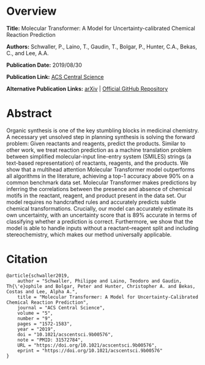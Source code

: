 # Overview
**Title:**
Molecular Transformer: A Model for Uncertainty-calibrated Chemical Reaction Prediction

**Authors:**
Schwaller, P., Laino, T., Gaudin, T., Bolgar, P., Hunter, C.A., Bekas, C., and Lee, A.A.

**Publication Date:**
2019/08/30

**Publication Link:**
[ACS Central Science](https://pubs.acs.org/doi/full/10.1021/acscentsci.9b00576)

**Alternative Publication Links:**
[arXiv](https://arxiv.org/abs/1811.02633) |
[Official GitHub Repository](https://github.com/pschwllr/MolecularTransformer)


# Abstract
Organic synthesis is one of the key stumbling blocks in medicinal chemistry. 
A necessary yet unsolved step in planning synthesis is solving the forward problem: Given reactants and reagents, predict the products. 
Similar to other work, we treat reaction prediction as a machine translation problem between simplified molecular-input line-entry system (SMILES) strings (a text-based representation) of reactants, reagents, and the products. 
We show that a multihead attention Molecular Transformer model outperforms all algorithms in the literature, achieving a top-1 accuracy above 90% on a common benchmark data set. 
Molecular Transformer makes predictions by inferring the correlations between the presence and absence of chemical motifs in the reactant, reagent, and product present in the data set. 
Our model requires no handcrafted rules and accurately predicts subtle chemical transformations. 
Crucially, our model can accurately estimate its own uncertainty, with an uncertainty score that is 89% accurate in terms of classifying whether a prediction is correct. 
Furthermore, we show that the model is able to handle inputs without a reactant–reagent split and including stereochemistry, which makes our method universally applicable.


# Citation
```
@article{schwaller2019,
    author = "Schwaller, Philippe and Laino, Teodoro and Gaudin, Th{\'e}ophile and Bolgar, Peter and Hunter, Christopher A. and Bekas, Costas and Lee, Alpha A.",
    title = "Molecular Transformer: A Model for Uncertainty-Calibrated Chemical Reaction Prediction",
    journal = "ACS Central Science",
    volume = "5",
    number = "9",
    pages = "1572-1583",
    year = "2019",
    doi = "10.1021/acscentsci.9b00576",
    note = "PMID: 31572784",
    URL = "https://doi.org/10.1021/acscentsci.9b00576",
    eprint = "https://doi.org/10.1021/acscentsci.9b00576"
}
```
